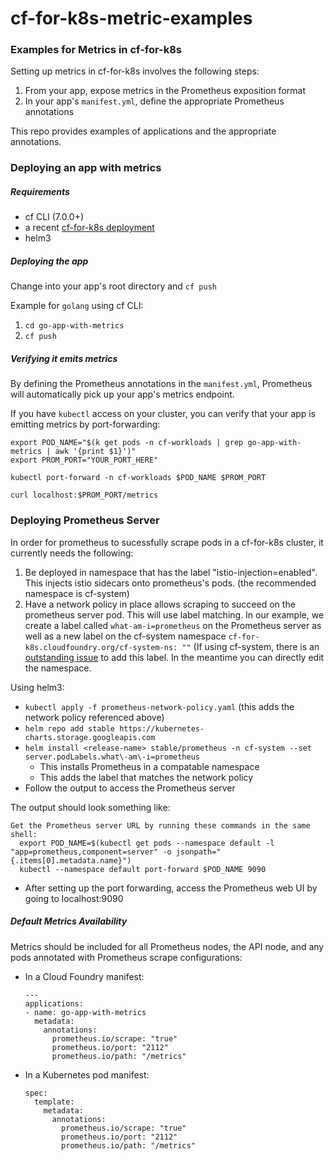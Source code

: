 # cf-for-k8s-metric-examples

### Examples for Metrics in cf-for-k8s

Setting up metrics in cf-for-k8s involves the following steps:
1. From your app, expose metrics in the Prometheus exposition format
1. In your app's `manifest.yml`, define the appropriate Prometheus annotations

This repo provides examples of applications and the appropriate annotations.

### Deploying an app with metrics

##### Requirements
* cf CLI (7.0.0+)
* a recent [cf-for-k8s deployment](https://github.com/cloudfoundry/cf-for-k8s)
* helm3

##### Deploying the app

Change into your app's root directory and `cf push`

Example for `golang` using cf CLI:
1. `cd go-app-with-metrics`
1. `cf push`

##### Verifying it emits metrics

By defining the Prometheus annotations in the `manifest.yml`, Prometheus will
automatically pick up your app's metrics endpoint.

If you have `kubectl` access on your cluster, you can verify that your app is
emitting metrics by port-forwarding:

```
export POD_NAME="$(k get pods -n cf-workloads | grep go-app-with-metrics | awk '{print $1}')"
export PROM_PORT="YOUR_PORT_HERE"

kubectl port-forward -n cf-workloads $POD_NAME $PROM_PORT

curl localhost:$PROM_PORT/metrics
```

### Deploying Prometheus Server

In order for prometheus to sucessfully scrape pods in a cf-for-k8s cluster,
it currently needs the following:

1. Be deployed in namespace that has the label "istio-injection=enabled".
   This injects istio sidecars onto prometheus's pods.
   (the recommended namespace is cf-system)
1. Have a network policy in place allows scraping to succeed on the prometheus
   server pod. This will use label matching. In our example, we create a label
   called `what-am-i=prometheus` on the Prometheus server as well as a new
   label on the cf-system namespace `cf-for-k8s.cloudfoundry.org/cf-system-ns:
   ""` (If using cf-system, there is an [outstanding issue](https://github.com/cloudfoundry/cf-for-k8s/issues/261)
   to add this label.
   In the meantime you can directly edit the namespace.

Using helm3:

* `kubectl apply -f prometheus-network-policy.yaml` (this adds the network
  policy referenced above)
* `helm repo add stable https://kubernetes-charts.storage.googleapis.com`
* `helm install <release-name> stable/prometheus -n cf-system --set server.podLabels.what\-am\-i=prometheus`
    * This installs Prometheus in a compatable namespace
    * This adds the label that matches the network policy
* Follow the output to access the Prometheus server

The output should look something like:
```
Get the Prometheus server URL by running these commands in the same shell:
  export POD_NAME=$(kubectl get pods --namespace default -l "app=prometheus,component=server" -o jsonpath="{.items[0].metadata.name}")
  kubectl --namespace default port-forward $POD_NAME 9090
```
* After setting up the port forwarding, access the Prometheus web UI by going to localhost:9090

##### Default Metrics Availability

Metrics should be included for all Prometheus nodes, the API node, and any
pods annotated with Prometheus scrape configurations:

* In a Cloud Foundry manifest:
  ```
  ---
  applications:
  - name: go-app-with-metrics
    metadata:
      annotations:
        prometheus.io/scrape: "true"
        prometheus.io/port: "2112"
        prometheus.io/path: "/metrics"
  ```
* In a Kubernetes pod manifest:
  ```
  spec:
    template:
      metadata:
        annotations:
          prometheus.io/scrape: "true"
          prometheus.io/port: "2112"
          prometheus.io/path: "/metrics"
  ```
